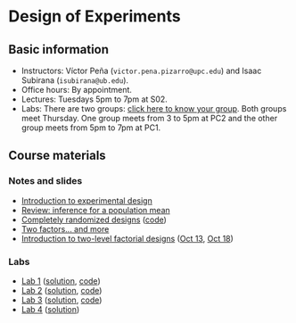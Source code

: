 # Design of Experiments

## Basic information

* Instructors: Víctor Peña (`victor.pena.pizarro@upc.edu`) and Isaac Subirana (`isubirana@ub.edu`).
* Office hours: By appointment.
* Lectures: Tuesdays 5pm to 7pm at S02. 
* Labs: There are two groups: [click here to know your group](http://vicpena.github.io/doe/groups.pdf). Both groups meet Thursday. One group meets from 3 to 5pm at PC2 and the other group meets from 5pm to 7pm at PC1. 


## Course materials

### Notes and slides

* [Introduction to experimental design](http://vicpena.github.io/doe/basic_concepts.pdf)
* [Review: inference for a population mean](http://vicpena.github.io/doe/normal.pdf)
* [Completely randomized designs](http://vicpena.github.io/doe/crd.pdf) ([code](http://vicpena.github.io/doe/oneway.R))
* [Two factors... and more](http://vicpena.github.io/doe/twofactor.pdf) 
* [Introduction to two-level factorial designs](http://vicpena.github.io/doe/factorial.pdf) ([Oct 13](http://vicpena.github.io/doe/Oct13.R), [Oct 18](http://vicpena.github.io/doe/Oct18_sol.html))

### Labs

* [Lab 1](http://vicpena.github.io/doe/Lab1.pdf) ([solution](http://vicpena.github.io/doe/Lab1_sol.pdf), [code](http://vicpena.github.io/doe/Lab1_sol.Rmd))
* [Lab 2](http://vicpena.github.io/doe/Lab2.pdf) ([solution](http://vicpena.github.io/doe/Lab2_sol.pdf), [code](http://vicpena.github.io/doe/Lab2_sol.Rmd))
* [Lab 3](http://vicpena.github.io/doe/Lab3.pdf) ([solution](http://vicpena.github.io/doe/Lab3_sol.pdf), [code](https://github.com/VicPena/VicPena.github.io/tree/master/doe/Lab3.R))
* [Lab 4](http://vicpena.github.io/doe/Lab4.pdf) ([solution](http://vicpena.github.io/doe/Lab4_sol.html))
